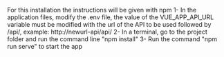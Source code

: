 For this installation the instructions will be given with npm
1- In the application files, modify the .env file, the value of the VUE_APP_API_URL variable must be modified with the url of the API to be used followed by /api/, example: http://newurl-api/api/
2- In a terminal, go to the project folder and run the command line "npm install"
3- Run the command "npm run serve" to start the app
